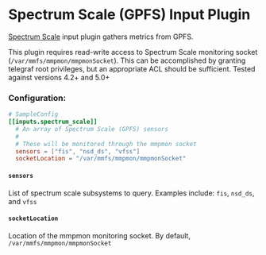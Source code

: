 # Spectrum Scale (GPFS) Input Plugin

[Spectrum Scale](https://www.ibm.com/ca-en/marketplace/scale-out-file-and-object-storage) input plugin gathers metrics from GPFS.

This plugin requires read-write access to Spectrum Scale monitoring socket (`/var/mmfs/mmpmon/mmpmonSocket`).
This can be accomplished by granting telegraf root privileges, but an appropriate ACL should be sufficient.
Tested against versions 4.2+ and 5.0+

### Configuration:

```toml
# SampleConfig
[[inputs.spectrum_scale]]
  # An array of Spectrum Scale (GPFS) sensors
  #
  # These will be monitored through the mmpmon socket
  sensors = ["fis", "nsd_ds", "vfss"]
  socketLocation = "/var/mmfs/mmpmon/mmpmonSocket"

```

#### `sensors`

List of spectrum scale subsystems to query. Examples include: `fis`, `nsd_ds`, and `vfss`

#### `socketLocation`

Location of the mmpmon monitoring socket. By default, `/var/mmfs/mmpmon/mmpmonSocket`

